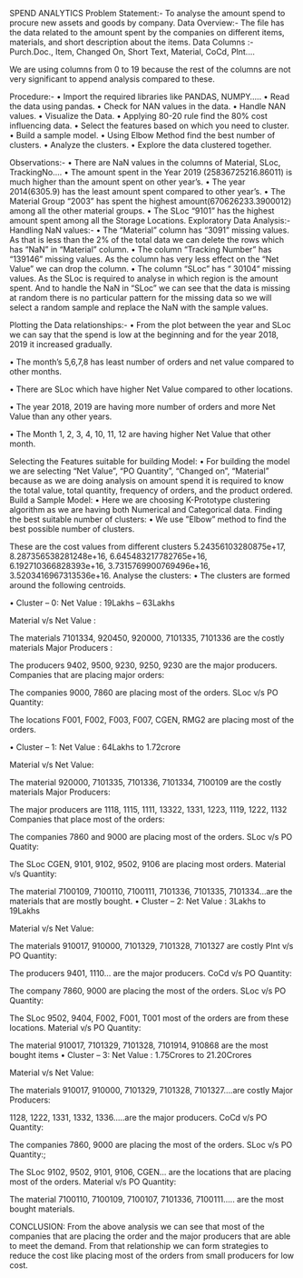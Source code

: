 SPEND ANALYTICS
Problem Statement:-
 To analyse the amount spend to procure new assets and goods by 	  company.
Data Overview:-
The file has the data related to the amount spent by the companies on different items, materials, and short description about the items.
Data Columns :- Purch.Doc., Item, Changed On, Short Text, Material, CoCd, Plnt....

We are using columns from 0 to 19 because the rest of the columns are not very significant to append analysis compared to these.

Procedure:- 
•	Import the required libraries like PANDAS, NUMPY…..
•	Read the data using pandas.
•	Check for NAN values in the data.
•	Handle NAN values.
•	Visualize the Data.
•	Applying 80-20 rule find the 80% cost influencing data.
•	Select the features based on which you need to cluster.
•	Build a sample model.
•	Using Elbow Method find the best number of clusters.
•	Analyze the  clusters.
•	Explore the data clustered together. 



Observations:-
•	There are NaN values in the columns of Material,  SLoc, TrackingNo….
•	The amount spent in the Year 2019 (25836725216.86011)  is much higher than the amount spent on other year’s.
•	The year 2014(6305.9) has the least amount spent compared to other year’s.
•	The Material Group “2003” has spent the highest amount(670626233.3900012)  among all the other material groups.
•	The SLoc “9101” has the highest amount spent among all the Storage Locations.
Exploratory Data Analysis:- 
Handling NaN values:-
•	The “Material” column has “3091” missing values. As that is less than the 2% of the total data we can delete the rows which has “NaN” in “Material” column.
•	The column “Tracking Number” has “139146” missing values.
As the column has very less effect on the “Net Value” we can drop the column.
•	The column “SLoc” has “ 30104“ missing values. As the SLoc is required to analyse in which region is the amount spent. And to handle the NaN in “SLoc” we can see that the data is missing at random there is no particular pattern for the missing data so we will select a random sample and replace the NaN with the sample values.


Plotting the Data relationships:-
•	From the plot between the year and SLoc we can say that the spend is low at the beginning and for the year 2018, 2019 it increased gradually. 
 
•	The month’s 5,6,7,8 has least number of orders and net value compared to other months.
 
 
•	There are SLoc which have higher Net Value compared to other locations.
 


•	The year 2018, 2019 are having more number of orders and more Net Value than any other years.
 
•	The Month 1, 2, 3, 4, 10, 11, 12 are having higher Net Value that other month.
 
Selecting the Features suitable for building Model:
•	For building the model we are selecting “Net Value”, “PO Quantity”, “Changed on”, “Material” because as we are doing analysis on amount spend it is required to know the total value, total quantity, frequency of orders, and the product ordered.
Build a Sample Model:
•	Here we are choosing K-Prototype clustering algorithm as we are having both Numerical and Categorical data.
Finding the best suitable number of clusters:
•	We use ”Elbow” method to find the best possible number of clusters.
 
These are the cost values from different clusters  5.24356103280875e+17, 8.287356538281248e+16,
 6.645483217782765e+16,  6.192710366828393e+16,
 3.7315769900769496e+16,  3.5203416967313536e+16.
  Analyse the clusters:
•	The clusters are formed around the following centroids.
 
•	Cluster – 0:
Net Value : 19Lakhs – 63Lakhs
 
Material v/s Net Value :
 
The materials 7101334, 920450, 920000, 7101335, 7101336 are the costly materials
Major Producers :
 
The producers 9402, 9500, 9230, 9250, 9230 are the major producers.
Companies that are placing major orders:
 
The companies 9000, 7860 are placing most of the orders.
SLoc v/s PO Quantity: 
 
The locations F001, F002, F003, F007, CGEN, RMG2 are placing most of the orders.

•	Cluster – 1:
Net Value : 64Lakhs to 1.72crore
 
Material v/s Net Value:
 
The material 920000, 7101335, 7101336, 7101334, 7100109 are the costly materials
Major Producers:
 
The major producers are 1118, 1115, 1111, 13322, 1331, 1223, 1119, 1222, 1132
Companies that place most of the orders:
 
The companies 7860 and 9000 are placing most of the orders.
SLoc v/s PO Quatity:
 
The SLoc CGEN, 9101, 9102, 9502, 9106 are placing most orders.
Material v/s Quantity:
 
The material 7100109, 7100110, 7100111, 7101336, 7101335, 7101334…are the materials that are mostly bought.
•	Cluster – 2:
Net Value : 3Lakhs to 19Lakhs
 


Material v/s Net Value:
 
The materials 910017, 910000, 7101329, 7101328, 7101327 are costly
Plnt v/s PO Quantity:
 
The producers 9401, 1110… are the major producers.
CoCd v/s PO Quantity:
 
The company 7860, 9000 are placing the most of the orders.
SLoc v/s PO Quantity:
 
The SLoc 9502, 9404, F002, F001, T001  most of the orders are from these locations.
Material v/s PO Quantity:
 
The material 910017, 7101329, 7101328, 7101914, 910868 are the most bought items
•	Cluster – 3:
Net Value : 1.75Crores to 21.20Crores

Material v/s Net Value:
 
The materials 910017, 910000, 7101329, 7101328, 7101327….are costly
Major Producers:
 
1128, 1222, 1331, 1332, 1336…..are the major producers.
CoCd v/s PO Quantity:
 
The companies 7860, 9000 are placing the most of the orders.
SLoc v/s PO Quantity:;
 
The SLoc 9102, 9502, 9101, 9106, CGEN… are the locations that are placing most of the orders.
Material v/s PO Quantity:
 
The material 7100110, 7100109, 7100107, 7101336, 7100111….. are the most bought materials.


CONCLUSION: 
	From the above analysis we can see that most of the companies that are placing the order  and the major producers that are able to meet the demand. From that relationship we can form strategies to reduce the cost like placing most of the orders from small producers for low cost.
